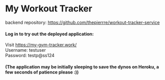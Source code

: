 # My Workout Tracker

backend repository: https://github.com/thepierrre/workout-tracker-service

#### Log in to try out the deployed application:

Visit https://my-gym-tracker.work/ <br />
Username: testuser <br />
Password: testp@ss124

#### (The application may be initially sleeping to save the dynos on Heroku, a few seconds of patience please :))
